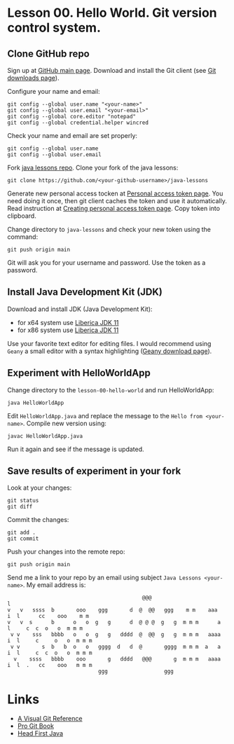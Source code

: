 # Lesson 00. Hello World. Git version control system.

## Clone GitHub repo

Sign up at [GitHub main page](https://github.com/). Download and install the
Git client (see [Git downloads page](https://git-scm.com/downloads)).

Configure your name and email:
```
git config --global user.name "<your-name>"
git config --global user.email "<your-email>"
git config --global core.editor "notepad"
git config --global credential.helper wincred
```

Check your name and email are set properly:
```
git config --global user.name
git config --global user.email
```

Fork [java lessons repo](https://github.com/vsbogd/java-lessons).
Clone your fork of the java lessons:
```
git clone https://github.com/<your-github-username>/java-lessons
```

Generate new personal access tocken at [Personal access token
page](https://github.com/settings/tokens). You need doing it once, then git
client caches the token and use it automatically. Read instruction at [Creating
personal access token
page](https://docs.github.com/en/github/authenticating-to-github/keeping-your-account-and-data-secure/creating-a-personal-access-token).
Copy token into clipboard.

Change directory to `java-lessons` and check your new token using the command:
```
git push origin main
```
Git will ask you for your username and password. Use the token as a password.


## Install Java Development Kit (JDK)

Download and install JDK (Java Development Kit):
- for x64 system use [Liberica JDK 11](https://download.bell-sw.com/java/11.0.11+9/bellsoft-jdk11.0.11+9-windows-amd64.msi)
- for x86 system use [Liberica JDK 11](https://download.bell-sw.com/java/11.0.11+9/bellsoft-jdk11.0.11+9-windows-i586.msi)

Use your favorite text editor for editing files. I would recommend
using `Geany` a small editor with a syntax highlighting ([Geany download
page](https://www.geany.org/download/releases/)).

## Experiment with HelloWorldApp

Change directory to the `lesson-00-hello-world` and run HelloWorldApp:
```
java HelloWorldApp
```

Edit `HelloWorldApp.java` and replace the message to the `Hello from
<your-name>`. Compile new version using:
```
javac HelloWorldApp.java
```

Run it again and see if the message is updated.

## Save results of experiment in your fork

Look at your changes:
```
git status
git diff
```

Commit the changes:
```
git add .
git commit
```

Push your changes into the remote repo:
```
git push origin main
```

Send me a link to your repo by an email using subject `Java Lessons
<your-name>`.  My email address is:
```
                                           @@@                           l                         
v   v   ssss  b       ooo    ggg       d  @  @@   ggg    m m    aaa   i  l      cc    ooo    m m   
v   v  s      b      o   o  g   g      d  @ @ @  g   g  m m m      a     l     c  c  o   o  m m m  
 v v    sss   bbbb   o   o  g   g   dddd  @  @@  g   g  m m m   aaaa  i  l     c     o   o  m m m  
 v v       s  b   b  o   o   gggg  d   d  @       gggg  m m m  a   a  i  l     c  c  o   o  m m m  
  v    ssss   bbbb    ooo       g   dddd   @@@       g  m m m   aaaa  i  l  .   cc    ooo   m m m  
                             ggg                  ggg                                              
```

# Links

- [A Visual Git Reference](https://marklodato.github.io/visual-git-guide/index-ru.html)
- [Pro Git Book](https://git-scm.com/book/ru/v2)
- [Head First Java](https://eksmo.ru/book/izuchaem-java-ITD185236/)

